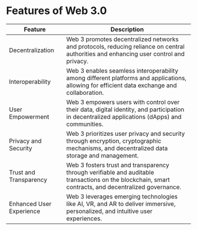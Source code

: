 # Features of Web 3.0
| Feature                            | Description                                                                                                                             |
|------------------------------------|-----------------------------------------------------------------------------------------------------------------------------------------|
| Decentralization                   | Web 3 promotes decentralized networks and protocols, reducing reliance on central authorities and enhancing user control and privacy.     |
| Interoperability                   | Web 3 enables seamless interoperability among different platforms and applications, allowing for efficient data exchange and collaboration. |
| User Empowerment                   | Web 3 empowers users with control over their data, digital identity, and participation in decentralized applications (dApps) and communities.|
| Privacy and Security               | Web 3 prioritizes user privacy and security through encryption, cryptographic mechanisms, and decentralized data storage and management.    |
| Trust and Transparency             | Web 3 fosters trust and transparency through verifiable and auditable transactions on the blockchain, smart contracts, and decentralized governance.|
| Enhanced User Experience           | Web 3 leverages emerging technologies like AI, VR, and AR to deliver immersive, personalized, and intuitive user experiences.                |
